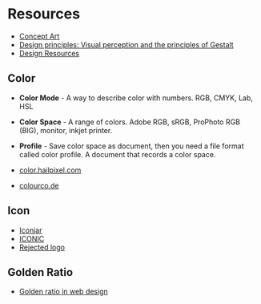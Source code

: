 # Resources

* [Concept Art](http://www.conceptart.org/forums/)
* [Design principles: Visual perception and the principles of Gestalt](http://www.smashingmagazine.com/2014/03/28/design-principles-visual-perception-and-the-principles-of-gestalt/)
* [Design Resources](https://medium.com/design-ux/799d16952a56)

## Color

* **Color Mode** - A way to describe color with numbers. RGB, CMYK, Lab, HSL
* **Color Space** - A range of colors. Adobe RGB, sRGB, ProPhoto RGB (BIG), monitor, inkjet printer.
* **Profile** - Save color space as document, then you need a file format called color profile. A document that records a color space.

* [color.hailpixel.com](http://color.hailpixel.com/)
* [colourco.de](http://colourco.de/)

## Icon

* [Iconjar](http://geticonjar.com/)
* [ICONIC](https://useiconic.com)
* [Rejected logo](http://rejectedlogocompetition.com/)

## Golden Ratio

* [Golden ratio in web design](http://www.pencilscoop.com/2014/03/understanding-and-using-the-golden-ratio-in-web-design/)